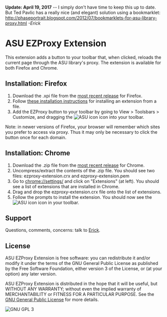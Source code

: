 **Update: April 19, 2017** -- I simply don't have time to keep this up to date. But Ted Pavlic has a really nice (and elegant) solution using a bookmarklet: http://phaseportrait.blogspot.com/2012/07/bookmarklets-for-asu-library-proxy.html *-Erick*

ASU EZProxy Extension
=====================

This extension adds a button to your toolbar that, when clicked, reloads the current page through the ASU library's proxy.
The extension is available for both Firefox and Chrome.

Installation: Firefox
---------------------

1. Download the .xpi file from the [most recent release](https://github.com/erickpeirson/ASU-EZProxy-Extension/releases)
for Firefox.
2. Follow [these installation instructions](http://www.accessfirefox.org/Install_Addon_Manually.php) for installing an
extension from a file.
3. Add the EZProxy button to your toolbar by going to View > Toolsbars > Customize, and dragging the 
![ASU icon](https://raw.github.com/erickpeirson/ASU-EZProxy-Extension/master/Firefox/ezproxy@asu.edu/chrome/skin/icon.png)
icon into your toolbar.

Note: in newer versions of Firefox, your browser will remember which sites you prefer to access via proxy. Thus it may 
only be necessary to click the button once for each domain.

Installation: Chrome
--------------------

1. Download the .zip file from the [most recent release](https://github.com/erickpeirson/ASU-EZProxy-Extension/releases)
for Chrome.
2. Uncompress/extract the contents of the .zip file. You should see two files: ezproxy-extension.crx and 
ezproxy-extension.pem
3. Go to [chrome://settings/](chrome://settings/) and click on "Extensions" (at left). You should see a list of extensions
that are installed 
in Chrome. 
4. Drag and drop the ezproxy-extension.crx file onto the list of extensions.
5. Follow the prompts to install the extension. You should now see the 
![ASU icon](https://raw.github.com/erickpeirson/ASU-EZProxy-Extension/master/Firefox/ezproxy@asu.edu/chrome/skin/icon.png)
icon in your toolbar.

Support
-------

Questions, comments, concerns: talk to [Erick](https://cbs.asu.edu/gradinfo/?page_id=49).

License
-------

ASU EZProxy Extension is free software: you can redistribute it and/or modify it under the terms of the GNU General Public
License as published by the Free Software Foundation, either version 3 of the License, or (at your option) any later
version.

ASU EZProxy Extension is distributed in the hope that it will be useful, but WITHOUT ANY WARRANTY; without even the
implied warranty of MERCHANTABILITY or FITNESS FOR A PARTICULAR PURPOSE.  See the
[GNU General Public License](http://www.gnu.org/licenses/) for more details.

![GNU GPL 3](http://www.gnu.org/graphics/gplv3-127x51.png "GNU GPL 3")
